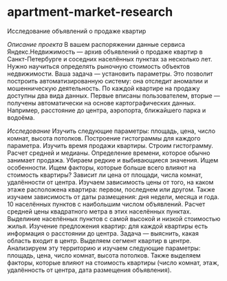 # apartment-market-research
Исследование объявлений о продаже квартир


*Описание проекта*
В вашем распоряжении данные сервиса Яндекс.Недвижимость — архив объявлений о продаже квартир в Санкт-Петербурге и соседних населённых пунктах за несколько лет. Нужно научиться определять рыночную стоимость объектов недвижимости. Ваша задача — установить параметры. Это позволит построить автоматизированную систему: она отследит аномалии и мошенническую деятельность.
По каждой квартире на продажу доступны два вида данных. Первые вписаны пользователем, вторые — получены автоматически на основе картографических данных. Например, расстояние до центра, аэропорта, ближайшего парка и водоёма.

*Исследование*
Изучить следующие параметры: площадь, цена, число комнат, высота потолков. Построение гистограммы для каждого параметра.
Изучить время продажи квартиры. Строим гистограмму. Расчет средней и медианы. Определение времени, которое обычно занимает продажа. 
Убираем редкие и выбивающиеся значения. Ищем особенности.
Ищем факторы, которые больше всего влияют на стоимость квартиры? Зависит ли цена от площади, числа комнат, удалённости от центра. Изучаем зависимость цены от того, на каком этаже расположена квартира: первом, последнем или другом. Также изучаем зависимость от даты размещения: дня недели, месяца и года.
10 населённых пунктов с наибольшим числом объявлений. Расчет средней цены квадратного метра в этих населённых пунктах. Выделиние населённых пунктов с самой высокой и низкой стоимостью жилья. 
Изучение предложения квартир: для каждой квартиры есть информация о расстоянии до центра. Задача — выяснить, какая область входит в центр. 
Выделяем сегмент квартир в центре. Анализируем эту территорию и изучаем следующие параметры: площадь, цена, число комнат, высота потолков. Также выделяем факторы, которые влияют на стоимость квартиры (число комнат, этаж, удалённость от центра, дата размещения объявления). 
